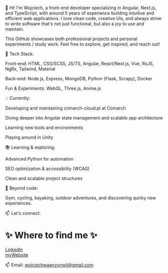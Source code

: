 👋 Hi! I'm Wojciech, a front-end developer specializing in Angular, Next.js, and TypeScript, with around 5 years of experience building intuitive and efficient web applications. I love clean code, creative UIs, and always strive to write software that's not just functional, but also a joy to use and maintain.

This GitHub showcases both professional projects and personal experiments / study work. Feel free to explore, get inspired, and reach out!

🚀 Tech Stack:

Front-end: HTML, CSS/SCSS, JS/TS, Angular, React/Next.js, Vue, RxJS, NgRx, Tailwind, Material

Back-end: Node.js, Express, MongoDB, Python (Flask, Scrapy), Docker

Fun & Experiments: WebGL, Three.js, Anime.js

💡 Currently:

Developing and maintaining comarch-cloud.pl at Comarch

Diving deeper into Angular state management and scalable app architecture

Learning new tools and environments

Playing around in Unity

📚 Learning & exploring:

Advanced Python for automation

SEO optimization & accessibility (WCAG)

Clean and scalable project structures

🎯 Beyond code:

Gym, cycling, kayaking, outdoor adventures, and discovering quirky new experiences.

📫 Let's connect:

# ✨ Where to find me ✨
[LinkedIn](https://www.linkedin.com/in/wojciech-bulek-10a7321b3/) <br>
[myWebsite](https://soldacium.github.io/portfolio) <br>

📫 Email: wojciechwawrzynwil@gmail.com

<br><br><br>

